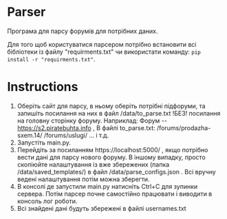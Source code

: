 # Parser
Програма для парсу форумів для потрібних даних.

Для того щоб користуватися парсером потрібно встановити всі бібліотеки із файлу "requirments.txt" чи використати команду: ```pip install -r "requirments.txt"```.

# Instructions
1. Оберіть сайт для парсу, в ньому оберіть потрібні підфоруми, та запишіть посилання на них в файл /data/to_parse.txt !БЕЗ! посилання на головну сторінку форуму.
Наприклад: 
    Форум -- https://s2.piratebuhta.info , 
    В файлі to_parse.txt:
        /forums/prodazha-sxem.14/
        /forums/uslugi/
        ...
        і т.д.
2. Запустіть main.py.
3. Перейдіть за посиланням https://localhost:5000/ , якщо потрібно вести дані для парсу нового форуму. 
В іншому випадку, просто скопіюйте налаштування із вже збережених (папка /data/saved_templates/) в файл /data/parse_configs.json . 
Всі вручну ведені налаштування потім можна зберегти.
4. В консолі де запустили main.py натисніть Ctrl+C для зупинки сервера. Потім парсер почне самостійно працювати і виводити в консоль лог роботи.
5. Всі знайдені дані будуть збережені в файлі usernames.txt
